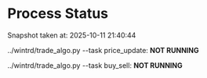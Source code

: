 # Process Status

Snapshot taken at: 2025-10-11 21:40:44

../wintrd/trade_algo.py --task price_update: **NOT RUNNING**

../wintrd/trade_algo.py --task buy_sell: **NOT RUNNING**

